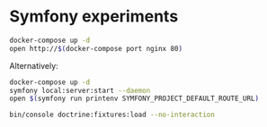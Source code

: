 # Symfony experiments

```sh
docker-compose up -d
open http://$(docker-compose port nginx 80)
```

Alternatively:

```sh
docker-compose up -d
symfony local:server:start --daemon
open $(symfony run printenv SYMFONY_PROJECT_DEFAULT_ROUTE_URL)
```

```sh
bin/console doctrine:fixtures:load --no-interaction
```
